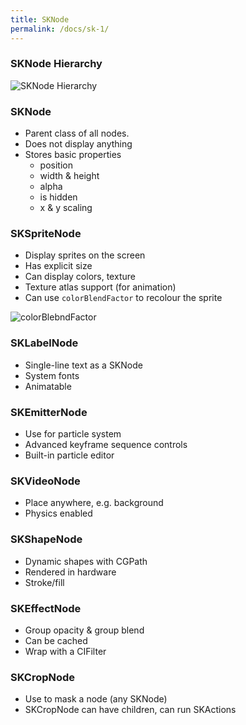```yaml
---
title: SKNode 
permalink: /docs/sk-1/
---
```


### SKNode Hierarchy

<centre>        
    <img src="{{ "/assets/img/sk/sknodesh.png" | relative_url }}" alt="SKNode Hierarchy" class="img-responsive">
</centre>

### SKNode

* Parent class of all nodes.
* Does not display anything
* Stores basic properties
  * position
  * width & height
  * alpha
  * is hidden
  * x & y scaling

### SKSpriteNode

* Display sprites on the screen 
* Has explicit size 
* Can display colors, texture
* Texture atlas support (for animation)
* Can use `colorBlendFactor` to recolour the sprite

<centre>        
    <img src="{{ "/assets/img/sk/colblend.png" | relative_url }}" alt="colorBlebndFactor" class="img-responsive">
</centre>

### SKLabelNode

* Single-line text as a SKNode 
* System fonts 
* Animatable

### SKEmitterNode

* Use for particle system 
* Advanced keyframe sequence controls 
* Built-in particle editor

### SKVideoNode

* Place anywhere, e.g. background 
* Physics enabled

### SKShapeNode

* Dynamic shapes with CGPath 
* Rendered in hardware 
* Stroke/fill

### SKEffectNode

* Group opacity & group blend 
* Can be cached 
* Wrap with a CIFilter

### SKCropNode

* Use to mask a node (any SKNode) 
* SKCropNode can have children, can run 
SKActions